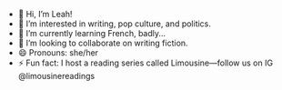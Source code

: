 - 👋 Hi, I’m Leah!
- 👀 I’m interested in writing, pop  culture, and politics.
- 🌱 I’m currently learning French, badly...
- 💞️ I’m looking to collaborate on writing fiction.
- 😄 Pronouns: she/her
- ⚡ Fun fact: I host a reading series called Limousine—follow us on IG @limousinereadings

<!---
lnabrams/lnabrams is a ✨ special ✨ repository because its `README.md` (this file) appears on your GitHub profile.
You can click the Preview link to take a look at your changes.
--->
